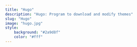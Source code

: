 ```yaml
---
title: "Hugo"
description: "Hugo: Program to download and modify themes"
slug: "Hugo"
image: "hugo.jpg"
style:
    background: "#2a9d8f"
    color: "#fff"
---
```

